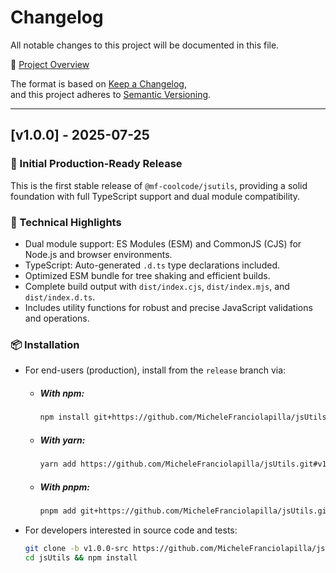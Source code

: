 # Changelog

All notable changes to this project will be documented in this file.

🔗 [Project Overview](https://github.com/MicheleFranciolapilla/jsUtils/blob/dev/README.md)

The format is based on [Keep a Changelog](https://keepachangelog.com/en/1.0.0/),  
and this project adheres to [Semantic Versioning](https://semver.org/spec/v2.0.0.html).

---

## [v1.0.0] - 2025-07-25

### 🚀 Initial Production-Ready Release

This is the first stable release of `@mf-coolcode/jsutils`, providing a solid foundation with full TypeScript support and dual module compatibility.

### 🔧 Technical Highlights

- Dual module support: ES Modules (ESM) and CommonJS (CJS) for Node.js and browser environments.
- TypeScript: Auto-generated `.d.ts` type declarations included.
- Optimized ESM bundle for tree shaking and efficient builds.
- Complete build output with `dist/index.cjs`, `dist/index.mjs`, and `dist/index.d.ts`.
- Includes utility functions for robust and precise JavaScript validations and operations.

### 📦 Installation  

- For end-users (production), install from the `release` branch via:

  - ##### With npm:
    ```bash
    npm install git+https://github.com/MicheleFranciolapilla/jsUtils.git#v1.0.0
    ```

  - ##### With yarn:
    ```bash
    yarn add https://github.com/MicheleFranciolapilla/jsUtils.git#v1.0.0
    ```

  - ##### With pnpm:
    ```bash
    pnpm add git+https://github.com/MicheleFranciolapilla/jsUtils.git#v1.0.0
    ```

- For developers interested in source code and tests:
    ```bash
    git clone -b v1.0.0-src https://github.com/MicheleFranciolapilla/jsUtils.git
    cd jsUtils && npm install
    ```